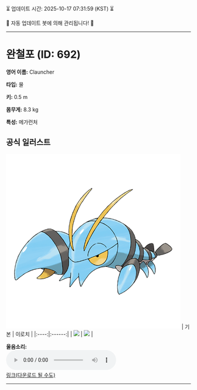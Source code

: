 
⏳ 업데이트 시간: 2025-10-17 07:31:59 (KST) ⏳

🤖 자동 업데이트 봇에 의해 관리됩니다! 🤖

---

# 완철포 (ID: 692)
**영어 이름:** Clauncher

**타입:** 물

**키:** 0.5 m

**몸무게:** 8.3 kg

**특성:** 메가런처

## 공식 일러스트
![](https://raw.githubusercontent.com/PokeAPI/sprites/master/sprites/pokemon/other/official-artwork/692.png)
| 기본 | 이로치 |
|:----:|:------:|
| <img src="http://play.pokemonshowdown.com/sprites/ani/clauncher.gif" width="200"> | <img src="http://play.pokemonshowdown.com/sprites/ani-shiny/clauncher.gif" width="200"> |

**울음소리:**<br><audio controls src="https://raw.githubusercontent.com/PokeAPI/cries/main/cries/pokemon/latest/692.ogg"></audio><br> [링크(다운로드 될 수도)](https://raw.githubusercontent.com/PokeAPI/cries/main/cries/pokemon/latest/692.ogg)


---
